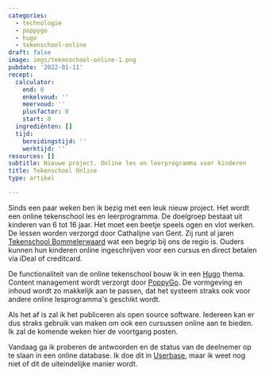 ```yaml
---
categories:
  - technologie
  - poppygo
  - hugo
  - tekenschool-online
draft: false
image: imgs/tekenschool-online-1.png
pubdate: '2022-01-11'
recept:
  calculator:
    end: 0
    enkelvoud: ''
    meervoud: ''
    plusfactor: 0
    start: 0
  ingrediënten: []
  tijd:
    bereidingstijd: ''
    werktijd: ''
resources: []
subtitle: Nieuwe project. Online les en leerprogramma voor kinderen
title: Tekenschool Online
type: artikel

---
```


Sinds een paar weken ben ik bezig met een leuk nieuw project. Het wordt een
online tekenschool les en leerprogramma. De doelgroep bestaat uit kinderen van 6
tot 16 jaar. Het moet een beetje speels ogen en vlot werken. De lessen worden
verzorgd door Cathalijne van Gent. Zij runt al jaren [Tekenschool
Bommelerwaard](https://www.tekenschoolbommelerwaard.nl)
wat een begrip bij ons de regio is. Ouders kunnen hun kinderen online
ingeschrijven voor een cursus en direct betalen via iDeal of creditcard.

De functionaliteit van de online tekenschool bouw ik in een
[Hugo](https://gohugo.io) thema. Content management wordt verzorgt door
[PoppyGo](https://poppygo.io). De vormgeving en inhoud wordt zo makkelijk aan te
passen, dat het systeem straks ook voor andere online lesprogramma's geschikt
wordt.

Als het af is zal ik het publiceren als open source software. Iedereen kan er
dus straks gebruik van maken om ook een cursussen online aan te bieden. Ik zal de
komende weken hier de voortgang posten.

Vandaag ga ik proberen de antwoorden en de status van de deelnemer op te slaan
in een online database. Ik doe dit in [Userbase](https://userbase.com), maar ik
weet nog niet of dit de uiteindelijke manier wordt.

